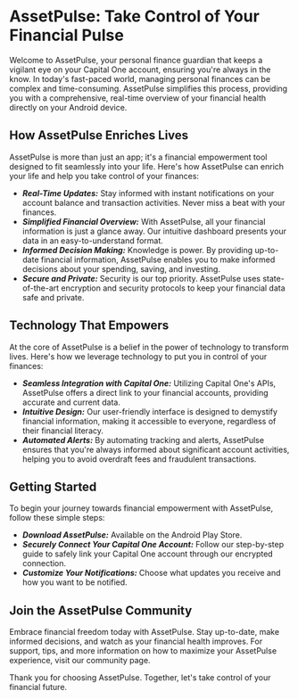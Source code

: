# AssetPulse: Take Control of Your Financial Pulse

Welcome to AssetPulse, your personal finance guardian that keeps a vigilant eye on your Capital One account, ensuring you're always in the know. In today's fast-paced world, managing personal finances can be complex and time-consuming. AssetPulse simplifies this process, providing you with a comprehensive, real-time overview of your financial health directly on your Android device.

## How AssetPulse Enriches Lives

AssetPulse is more than just an app; it's a financial empowerment tool designed to fit seamlessly into your life. Here's how AssetPulse can enrich your life and help you take control of your finances:

- ***Real-Time Updates:*** Stay informed with instant notifications on your account balance and transaction activities. Never miss a beat with your finances.
- ***Simplified Financial Overview:*** With AssetPulse, all your financial information is just a glance away. Our intuitive dashboard presents your data in an easy-to-understand format.
- ***Informed Decision Making:*** Knowledge is power. By providing up-to-date financial information, AssetPulse enables you to make informed decisions about your spending, saving, and investing.
- ***Secure and Private:*** Security is our top priority. AssetPulse uses state-of-the-art encryption and security protocols to keep your financial data safe and private.

## Technology That Empowers

At the core of AssetPulse is a belief in the power of technology to transform lives. Here's how we leverage technology to put you in control of your finances:

- ***Seamless Integration with Capital One:*** Utilizing Capital One's APIs, AssetPulse offers a direct link to your financial accounts, providing accurate and current data.
- ***Intuitive Design:*** Our user-friendly interface is designed to demystify financial information, making it accessible to everyone, regardless of their financial literacy.
- ***Automated Alerts:*** By automating tracking and alerts, AssetPulse ensures that you're always informed about significant account activities, helping you to avoid overdraft fees and fraudulent transactions.

## Getting Started

To begin your journey towards financial empowerment with AssetPulse, follow these simple steps:

- ***Download AssetPulse:*** Available on the Android Play Store.
- ***Securely Connect Your Capital One Account:*** Follow our step-by-step guide to safely link your Capital One account through our encrypted connection.
- ***Customize Your Notifications:*** Choose what updates you receive and how you want to be notified.

## Join the AssetPulse Community

Embrace financial freedom today with AssetPulse. Stay up-to-date, make informed decisions, and watch as your financial health improves. For support, tips, and more information on how to maximize your AssetPulse experience, visit our community page.

Thank you for choosing AssetPulse. Together, let's take control of your financial future.
